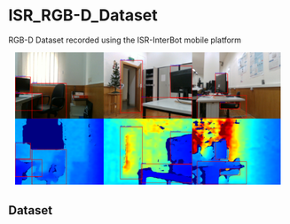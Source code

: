 # ISR_RGB-D_Dataset
RGB-D Dataset recorded using the ISR-InterBot mobile platform

<p align="center"><img src="assets/isr_dataset_samples.png" width="480"\></p>

## Dataset
